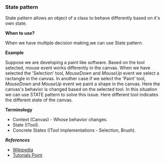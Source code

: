 <h3>State pattern</h3>
<p>
	State pattern allows an object of a class to behave differently based on it's own state.
</p>
<strong>When to use?</strong>
<p>
	When we have multiple decision making,we can use State pattern.
</p>

<strong>Example</strong>
<p>
	Suppose we are developing a paint like software. Based on the tool selected, mouse event works differently in the canvas. 
	When we have selected the 'Selection' tool, <i>MouseDown</i> and <i>MouseUp</i> event we select a ractangle in the canvas.
	In another case if we select the 'Paint' tool, <i>MouseDown</i> and <i>MouseUp</i> event we paint a shape in the canvas.
	Here the canvas's behavior is changed based on the selected tool. In this situation we can use STATE pattern to solve this issue.
	Here different tool indicates the different state of the canvas.
</p>

<strong>Terminology</strong>
<ul>
	<li>Context (Canvas) - Whose behavior changes.</li>
	<li>State (ITool).</li>
	<li>Concrete States (ITool implementations - Selection, Brush).</li>
</ul>

<strong><i>References</i></strong>
<ul>
	<li>
		<a target="_blank" href="https://en.wikipedia.org/wiki/State_pattern">Wikipedia</a>
	</li>
	<li>
		<a target="_blank" href="https://www.tutorialspoint.com/design_pattern/state_pattern.htm">Tutorials Point</a>
	</li>
</ul>
